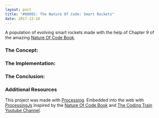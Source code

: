 ```yaml
---
layout: post
title: "#00001: The Nature Of Code: Smart Rockets"
date: 2017-12-16
---
```


<canvas data-processing-sources="/projects/TheNatureOfCode/canvases/00001.pde"></canvas>
A population of evolving smart rockets made with the help of Chapter 9 of the amazing <a href="http://natureofcode.com/book/chapter-9-the-evolution-of-code/">Nature Of Code Book</a>.

### The Concept:


### The Implementation:


### The Conclusion:


### Additional Resources

This project was made with <a href="https://processing.org/">Processing</a>.
Embedded into the web with [ProcessingJs](http://processingjs.org/)
Inspired by the <a href="http://natureofcode.com/book/chapter-9-the-evolution-of-code/">Nature Of Code Book</a> and [The Coding Train Youtube Channel](https://www.youtube.com/channel/UCvjgXvBlbQiydffZU7m1_aw).
